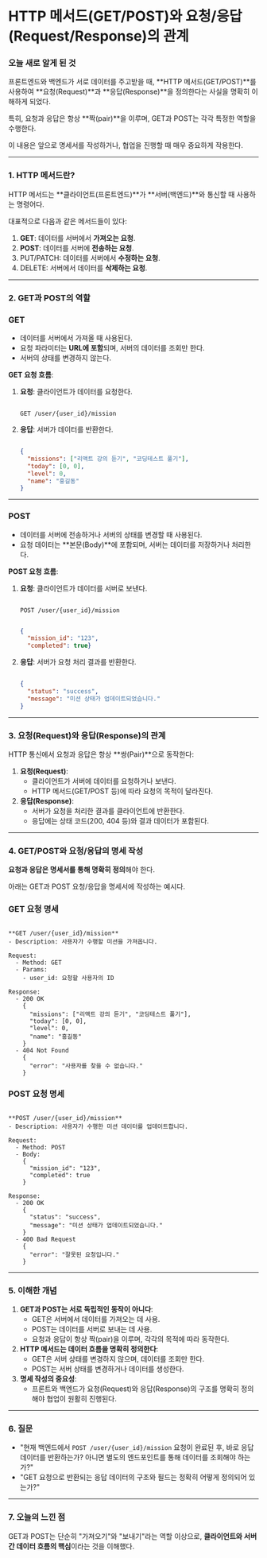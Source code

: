 HTTP 메서드(GET/POST)와 요청/응답(Request/Response)의 관계
===

### **오늘 새로 알게 된 것**

프론트엔드와 백엔드가 서로 데이터를 주고받을 때, **HTTP 메서드(GET/POST)**를 사용하여 **요청(Request)**과 **응답(Response)**을 정의한다는 사실을 명확히 이해하게 되었다.

특히, 요청과 응답은 항상 **짝(pair)**을 이루며, GET과 POST는 각각 특정한 역할을 수행한다.

이 내용은 앞으로 명세서를 작성하거나, 협업을 진행할 때 매우 중요하게 작용한다.

---

### **1. HTTP 메서드란?**

HTTP 메서드는 **클라이언트(프론트엔드)**가 **서버(백엔드)**와 통신할 때 사용하는 명령어다.

대표적으로 다음과 같은 메서드들이 있다:

1. **GET**: 데이터를 서버에서 **가져오는 요청**.
2. **POST**: 데이터를 서버에 **전송하는 요청**.
3. PUT/PATCH: 데이터를 서버에서 **수정하는 요청**.
4. DELETE: 서버에서 데이터를 **삭제하는 요청**.

---

### **2. GET과 POST의 역할**

### **GET**

- 데이터를 서버에서 가져올 때 사용된다.
- 요청 파라미터는 **URL에 포함**되며, 서버의 데이터를 조회만 한다.
- 서버의 상태를 변경하지 않는다.

**GET 요청 흐름**:

1. **요청**: 클라이언트가 데이터를 요청한다.
    
    ```
    
    GET /user/{user_id}/mission
    
    ```
    
2. **응답**: 서버가 데이터를 반환한다.
    
    ```json
    
    {
      "missions": ["리액트 강의 듣기", "코딩테스트 풀기"],
      "today": [0, 0],
      "level": 0,
      "name": "홍길동"
    }
    
    ```
    

---

### **POST**

- 데이터를 서버에 전송하거나 서버의 상태를 변경할 때 사용된다.
- 요청 데이터는 **본문(Body)**에 포함되며, 서버는 데이터를 저장하거나 처리한다.

**POST 요청 흐름**:

1. **요청**: 클라이언트가 데이터를 서버로 보낸다.
    
    ```
    
    POST /user/{user_id}/mission
    
    ```
    
    ```json
    
    {
      "mission_id": "123",
      "completed": true}
    
    ```
    
2. **응답**: 서버가 요청 처리 결과를 반환한다.
    
    ```json
    
    {
      "status": "success",
      "message": "미션 상태가 업데이트되었습니다."
    }
    
    ```
    

---

### **3. 요청(Request)와 응답(Response)의 관계**

HTTP 통신에서 요청과 응답은 항상 **쌍(Pair)**으로 동작한다:

1. **요청(Request)**:
    - 클라이언트가 서버에 데이터를 요청하거나 보낸다.
    - HTTP 메서드(GET/POST 등)에 따라 요청의 목적이 달라진다.
2. **응답(Response)**:
    - 서버가 요청을 처리한 결과를 클라이언트에 반환한다.
    - 응답에는 상태 코드(200, 404 등)와 결과 데이터가 포함된다.

---

### **4. GET/POST와 요청/응답의 명세 작성**

**요청과 응답은 명세서를 통해 명확히 정의**해야 한다.

아래는 GET과 POST 요청/응답을 명세서에 작성하는 예시다.

### **GET 요청 명세**

```

**GET /user/{user_id}/mission**
- Description: 사용자가 수행할 미션을 가져옵니다.

Request:
  - Method: GET
  - Params:
    - user_id: 요청할 사용자의 ID

Response:
  - 200 OK
    {
      "missions": ["리액트 강의 듣기", "코딩테스트 풀기"],
      "today": [0, 0],
      "level": 0,
      "name": "홍길동"
    }
  - 404 Not Found
    {
      "error": "사용자를 찾을 수 없습니다."
    }

```

### **POST 요청 명세**

```

**POST /user/{user_id}/mission**
- Description: 사용자가 수행한 미션 데이터를 업데이트합니다.

Request:
  - Method: POST
  - Body:
    {
      "mission_id": "123",
      "completed": true
    }

Response:
  - 200 OK
    {
      "status": "success",
      "message": "미션 상태가 업데이트되었습니다."
    }
  - 400 Bad Request
    {
      "error": "잘못된 요청입니다."
    }

```

---

### **5. 이해한 개념**

1. **GET과 POST는 서로 독립적인 동작이 아니다**:
    - GET은 서버에서 데이터를 가져오는 데 사용.
    - POST는 데이터를 서버로 보내는 데 사용.
    - 요청과 응답이 항상 짝(pair)을 이루며, 각각의 목적에 따라 동작한다.
2. **HTTP 메서드는 데이터 흐름을 명확히 정의한다**:
    - GET은 서버 상태를 변경하지 않으며, 데이터를 조회만 한다.
    - POST는 서버 상태를 변경하거나 데이터를 생성한다.
3. **명세 작성의 중요성**:
    - 프론트와 백엔드가 요청(Request)와 응답(Response)의 구조를 명확히 정의해야 협업이 원활히 진행된다.

---

### **6. 질문**

- "현재 백엔드에서 `POST /user/{user_id}/mission` 요청이 완료된 후, 바로 응답 데이터를 반환하는가? 아니면 별도의 엔드포인트를 통해 데이터를 조회해야 하는가?"
- "GET 요청으로 반환되는 응답 데이터의 구조와 필드는 정확히 어떻게 정의되어 있는가?"

---

### **7. 오늘의 느낀 점**

GET과 POST는 단순히 "가져오기"와 "보내기"라는 역할 이상으로, **클라이언트와 서버 간 데이터 흐름의 핵심**이라는 것을 이해했다.